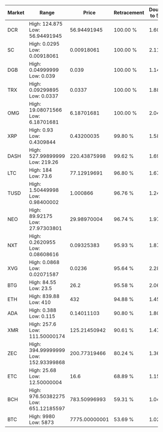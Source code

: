 | Market | Range | Price| Retracement | Doubles to 50% |
| --- | --- | --- | --- | --- |
| DCR | High: 124.875<br />Low: 56.94491945 | 56.94491945 | 100.00 % | 1.60 |
| SC | High: 0.0295<br />Low: 0.00918061 | 0.00918061 | 100.00 % | 2.11 |
| DGB | High: 0.04999999<br />Low: 0.039 | 0.039 | 100.00 % | 1.14 |
| TRX | High: 0.09299895<br />Low: 0.0337 | 0.0337 | 100.00 % | 1.88 |
| OMG | High: 19.08071566<br />Low: 6.18701681 | 6.18701681 | 100.00 % | 2.04 |
| XRP | High: 0.93<br />Low: 0.4309844 | 0.43200035 | 99.80 % | 1.58 |
| DASH | High: 527.99899999<br />Low: 219.26 | 220.43875998 | 99.62 % | 1.69 |
| LTC | High: 184<br />Low: 73.6 | 77.12919691 | 96.80 % | 1.67 |
| TUSD | High: 1.50449998<br />Low: 0.98400002 | 1.000866 | 96.76 % | 1.24 |
| NEO | High: 89.92175<br />Low: 27.97303801 | 29.98970004 | 96.74 % | 1.97 |
| NXT | High: 0.2620955<br />Low: 0.08608616 | 0.09325383 | 95.93 % | 1.87 |
| XVG | High: 0.0868<br />Low: 0.02071587 | 0.0236 | 95.64 % | 2.28 |
| BTG | High: 84.55<br />Low: 23.5 | 26.2 | 95.58 % | 2.06 |
| ETH | High: 839.88<br />Low: 410 | 432 | 94.88 % | 1.45 |
| ADA | High: 0.388<br />Low: 0.115 | 0.14011103 | 90.80 % | 1.80 |
| XMR | High: 257.6<br />Low: 111.50000174 | 125.21450942 | 90.61 % | 1.47 |
| ZEC | High: 394.99999999<br />Low: 152.93399868 | 200.77319466 | 80.24 % | 1.36 |
| ETC | High: 25.68<br />Low: 12.50000004 | 16.6 | 68.89 % | 1.15 |
| BCH | High: 976.50382275<br />Low: 651.12185597 | 783.50996993 | 59.31 % | 1.04 |
| BTC | High: 9980<br />Low: 5873 | 7775.00000001 | 53.69 % | 1.02 |
